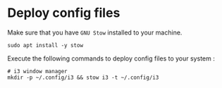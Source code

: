 # Deploy config files

Make sure that you have `GNU Stow` installed to your machine.

```shell
sudo apt install -y stow
```

Execute the following commands to deploy config files to your system :

```shell
# i3 window manager
mkdir -p ~/.config/i3 && stow i3 -t ~/.config/i3
```

